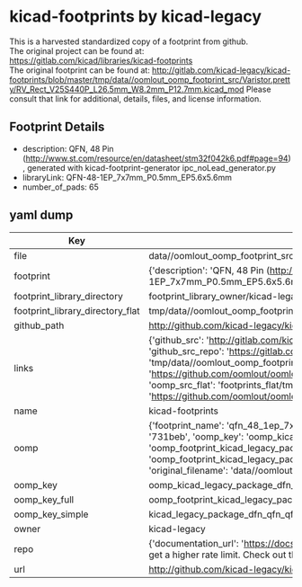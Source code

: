 # kicad-footprints by kicad-legacy  
This is a harvested standardized copy of a footprint from github.  
The original project can be found at:  
https://gitlab.com/kicad/libraries/kicad-footprints  
The original footprint can be found at:
http://gitlab.com/kicad-legacy/kicad-footprints/blob/master/tmp/data//oomlout_oomp_footprint_src/Varistor.pretty/RV_Rect_V25S440P_L26.5mm_W8.2mm_P12.7mm.kicad_mod
Please consult that link for additional, details, files, and license information.  
## Footprint Details
* description: QFN, 48 Pin (http://www.st.com/resource/en/datasheet/stm32f042k6.pdf#page=94), generated with kicad-footprint-generator ipc_noLead_generator.py  
* libraryLink: QFN-48-1EP_7x7mm_P0.5mm_EP5.6x5.6mm  
* number_of_pads: 65  
## yaml dump  
| Key | Value |  
| --- | --- |  
| file | data//oomlout_oomp_footprint_src/kicad-footprints/Package_DFN_QFN.pretty/QFN-48-1EP_7x7mm_P0.5mm_EP5.6x5.6mm.kicad_mod |  
| footprint | {'description': 'QFN, 48 Pin (http://www.st.com/resource/en/datasheet/stm32f042k6.pdf#page=94), generated with kicad-footprint-generator ipc_noLead_generator.py', 'libraryLink': 'QFN-48-1EP_7x7mm_P0.5mm_EP5.6x5.6mm', 'number_of_pads': 65} |  
| footprint_library_directory | footprint_library_owner/kicad-legacy_kicad-footprints |  
| footprint_library_directory_flat | tmp/data//oomlout_oomp_footprint_src/footprints_flat/kicad_legacy_package_dfn_qfn_qfn_48_1ep_7x7mm_p0_5mm_ep5_6x5_6mm/working |  
| github_path | http://github.com/kicad-legacy/kicad-footprints/blob/master/tmp/data//oomlout_oomp_footprint_src/Package_DFN_QFN.pretty/QFN-48-1EP_7x7mm_P0.5mm_EP5.6x5.6mm.kicad_mod |  
| links | {'github_src': 'http://gitlab.com/kicad-legacy/kicad-footprints/blob/master/tmp/data//oomlout_oomp_footprint_src/Varistor.pretty/RV_Rect_V25S440P_L26.5mm_W8.2mm_P12.7mm.kicad_mod', 'github_src_repo': 'https://gitlab.com/kicad/libraries/kicad-footprints', 'oomp_bot': 'tmp/data//oomlout_oomp_footprint_src/footprints/kicad_legacy_package_dfn_qfn_qfn_48_1ep_7x7mm_p0_5mm_ep5_6x5_6mm/working', 'oomp_bot_github': 'https://github.com/oomlout/oomlout_oomp_footprint_bot/tree/main/tmp/data//oomlout_oomp_footprint_src/footprints/kicad_legacy_package_dfn_qfn_qfn_48_1ep_7x7mm_p0_5mm_ep5_6x5_6mm/working', 'oomp_src_flat': 'footprints_flat/tmp/data//oomlout_oomp_footprint_src/footprints_flat/kicad_legacy_package_dfn_qfn_qfn_48_1ep_7x7mm_p0_5mm_ep5_6x5_6mm/working', 'oomp_src_flat_github': 'https://github.com/oomlout/oomlout_oomp_footprint_src/tree/main/tmp/data//oomlout_oomp_footprint_src/footprints_flat/kicad_legacy_package_dfn_qfn_qfn_48_1ep_7x7mm_p0_5mm_ep5_6x5_6mm/working'} |  
| name | kicad-footprints |  
| oomp | {'footprint_name': 'qfn_48_1ep_7x7mm_p0_5mm_ep5_6x5_6mm', 'library_name': 'package_dfn_qfn', 'md5': '731bebf48d4f8a13ba0f176e8c5da8f1', 'md5_10': '731bebf48d', 'md5_5': '731be', 'md5_6': '731beb', 'oomp_key': 'oomp_kicad_legacy_package_dfn_qfn_qfn_48_1ep_7x7mm_p0_5mm_ep5_6x5_6mm', 'oomp_key_extra': 'oomp_footprint_kicad_legacy_package_dfn_qfn_qfn_48_1ep_7x7mm_p0_5mm_ep5_6x5_6mm', 'oomp_key_full': 'oomp_footprint_kicad_legacy_package_dfn_qfn_qfn_48_1ep_7x7mm_p0_5mm_ep5_6x5_6mm_731beb', 'oomp_key_simple': 'kicad_legacy_package_dfn_qfn_qfn_48_1ep_7x7mm_p0_5mm_ep5_6x5_6mm', 'original_filename': 'data//oomlout_oomp_footprint_src/kicad-footprints/Package_DFN_QFN.pretty/QFN-48-1EP_7x7mm_P0.5mm_EP5.6x5.6mm.kicad_mod', 'owner_name': 'kicad_legacy'} |  
| oomp_key | oomp_kicad_legacy_package_dfn_qfn_qfn_48_1ep_7x7mm_p0_5mm_ep5_6x5_6mm |  
| oomp_key_full | oomp_footprint_kicad_legacy_package_dfn_qfn_qfn_48_1ep_7x7mm_p0_5mm_ep5_6x5_6mm |  
| oomp_key_simple | kicad_legacy_package_dfn_qfn_qfn_48_1ep_7x7mm_p0_5mm_ep5_6x5_6mm |  
| owner | kicad-legacy |  
| repo | {'documentation_url': 'https://docs.github.com/rest/overview/resources-in-the-rest-api#rate-limiting', 'message': "API rate limit exceeded for 84.66.142.224. (But here's the good news: Authenticated requests get a higher rate limit. Check out the documentation for more details.)"} |  
| url | http://github.com/kicad-legacy/kicad-footprints |  

